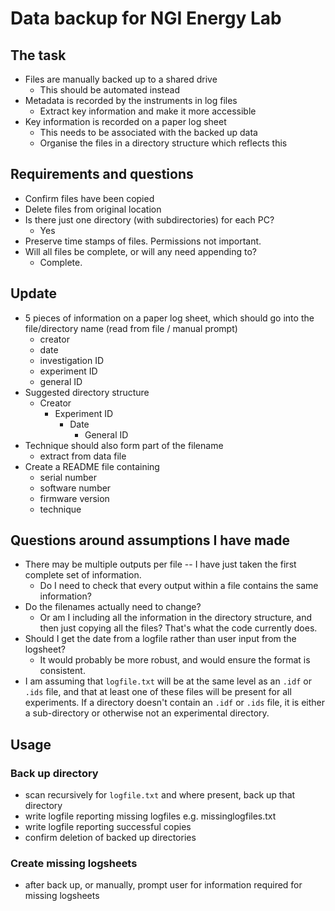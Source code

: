 # Data backup for NGI Energy Lab

## The task
- Files are manually backed up to a shared drive
	- This should be automated instead
- Metadata is recorded by the instruments in log files
	- Extract key information and make it more accessible
- Key information is recorded on a paper log sheet
	- This needs to be associated with the backed up data
	- Organise the files in a directory structure which reflects this

## Requirements and questions
- Confirm files have been copied
- Delete files from original location
- Is there just one directory (with subdirectories) for each PC?
	- Yes
- Preserve time stamps of files. Permissions not important.
- Will all files be complete, or will any need appending to?
	- Complete.

## Update
- 5 pieces of information on a paper log sheet, which should
go into the file/directory name (read from file / manual prompt)
	- creator
	- date
	- investigation ID
	- experiment ID
	- general ID
- Suggested directory structure
	- Creator
		- Experiment ID
			- Date
				- General ID
- Technique should also form part of the filename
	- extract from data file
- Create a README file containing
	- serial number
	- software number
	- firmware version
	- technique

## Questions around assumptions I have made
- There may be multiple outputs per file -- I have just taken the first complete set of information.
    - Do I need to check that every output within a file contains the same information?
- Do the filenames actually need to change?
    - Or am I including all the information in the directory structure,
    and then just copying all the files? That's what the code currently does.
- Should I get the date from a logfile rather than user input from the logsheet?
    - It would probably be more robust, and would ensure the format is consistent.
- I am assuming that `logfile.txt` will be at the same level as an `.idf` or `.ids` file,
and that at least one of these files will be present for all experiments.
If a directory doesn't contain an `.idf` or `.ids` file, it is either a sub-directory or
otherwise not an experimental directory.

## Usage
### Back up directory
- scan recursively for `logfile.txt` and where present, back up that directory
- write logfile reporting missing logfiles e.g. missinglogfiles.txt
- write logfile reporting successful copies
- confirm deletion of backed up directories

### Create missing logsheets
- after back up, or manually, prompt user for information required for missing logsheets